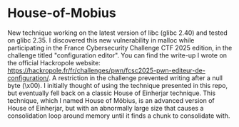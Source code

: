 # House-of-Mobius

New technique working on the latest version of libc (glibc 2.40) and tested on glibc 2.35. I discovered this new vulnerability in malloc while participating in the France Cybersecurity Challenge CTF 2025 edition, in the challenge titled "configuration editor". You can find the write-up I wrote on the official Hackropole website: https://hackropole.fr/fr/challenges/pwn/fcsc2025-pwn-editeur-de-configuration/. A restriction in the challenge prevented writing after a null byte (\x00). I initially thought of using the technique presented in this repo, but eventually fell back on a classic House of Einherjar technique. This technique, which I named House of Möbius, is an advanced version of House of Einherjar, but with an abnormally large size that causes a consolidation loop around memory until it finds a chunk to consolidate with.
